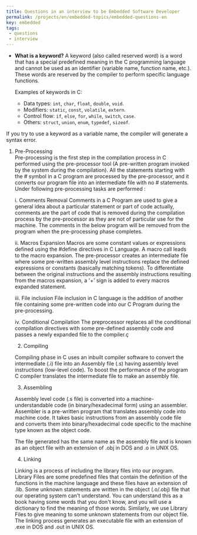 ```yaml
---
title: Questions in an interview to be Embedded Software Developer
permalink: /projects/en/embedded-topics/embedded-questions-en
key: embedded
tags: 
 - questions
 - interview 
---
```


- **What is a keyword?**
  A keyword (also called reserved word) is a word that has a special predefined meaning in the C programming language and cannot be used as an identifier (variable name, function name, etc.). These words are reserved by the compiler to perform specific language functions.

  Examples of keywords in C:
    - Data types: `int`, `char`, `float`, `double`, `void`.
    - Modifiers: `static`, `const`, `volatile`, `extern`.
    - Control flow: `if`, `else`, `for`, `while`, `switch`, `case`.
    - Others: `struct`, `union`, `enum`, `typedef`, `sizeof`.

If you try to use a keyword as a variable name, the compiler will generate a syntax error.



1. Pre-Processing    
    Pre-processing is the first step in the compilation process in C performed using the pre-processor tool (A pre-written program invoked by the system during the compilation). All the statements starting with the # symbol in a C program are processed by the pre-processor, and it converts our program file into an intermediate file with no # statements. Under following pre-processing tasks are performed :
    
    i. Comments Removal
    Comments in a C Program are used to give a general idea about a particular statement or part of code actually, comments are the part of code that is removed during the compilation process by the pre-processor as they are not of particular use for the machine. The comments in the below program will be removed from the program when the pre-processing phase completes.

    ii. Macros Expansion
    Macros are some constant values or expressions defined using the #define directives in C Language. A macro call leads to the macro expansion. The pre-processor creates an intermediate file where some pre-written assembly level instructions replace the defined expressions or constants (basically matching tokens). To differentiate between the original instructions and the assembly instructions resulting from the macros expansion, a '+' sign is added to every macros expanded statement.
    
    iii. File inclusion
    File inclusion in C language is the addition of another file containing some pre-written code into our C Program during the pre-processing.

    iv. Conditional Compilation
    The preprocessor replaces all the conditional compilation directives with some pre-defined assembly code and passes a newly expanded file to the compiler.ç

    2. Compiling

    Compiling phase in C uses an inbuilt compiler software to convert the intermediate (.i) file into an Assembly file (.s) having assembly level instructions (low-level code). To boost the performance of the program C compiler translates the intermediate file to make an assembly file.

    3. Assembling

    Assembly level code (.s file) is converted into a machine-understandable code (in binary/hexadecimal form) using an assembler. Assembler is a pre-written program that translates assembly code into machine code. It takes basic instructions from an assembly code file and converts them into binary/hexadecimal code specific to the machine type known as the object code.

    The file generated has the same name as the assembly file and is known as an object file with an extension of .obj in DOS and .o in UNIX OS.

    4. Linking
    
    Linking is a process of including the library files into our program. Library Files are some predefined files that contain the definition of the functions in the machine language and these files have an extension of .lib. Some unknown statements are written in the object (.o/.obj) file that our operating system can't understand. You can understand this as a book having some words that you don't know, and you will use a dictionary to find the meaning of those words. Similarly, we use Library Files to give meaning to some unknown statements from our object file. The linking process generates an executable file with an extension of .exe in DOS and .out in UNIX OS.